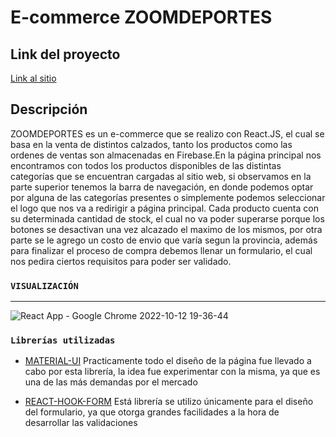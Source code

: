 # E-commerce ZOOMDEPORTES

## Link del proyecto

[Link al sitio](https://react-js-fa56c.web.app/)

## Descripción

ZOOMDEPORTES  es un e-commerce que se realizo con React.JS, el cual se basa en la venta de distintos calzados, tanto los productos como las ordenes de ventas son almacenadas en Firebase.En la página principal nos encontramos con todos los productos disponibles de las distintas categorías que se encuentran cargadas al sitio web, si observamos en la parte superior tenemos la barra de navegación, en donde podemos optar por alguna de las categorías presentes o simplemente podemos seleccionar el logo que nos va a redirigir a página principal. Cada producto cuenta con su determinada cantidad de stock, el cual no va poder superarse porque los botones se desactivan una vez alcazado el maximo de los mismos, por otra parte se le agrego un costo de envio que varía segun la provincia, además para finalizar el proceso de compra debemos llenar un formulario, el cual nos pedira ciertos requisitos para poder ser validado.

### `VISUALIZACIÓN`
---
![React App - Google Chrome 2022-10-12 19-36-44](https://user-images.githubusercontent.com/89099480/195461937-198c8cd8-c732-4f31-b342-48a2b253c0db.gif)




### `Librerías utilizadas`

- [MATERIAL-UI](https://mui.com/)
Practicamente todo el diseño de la página fue llevado a cabo por esta librería, la idea fue experimentar con la misma, ya que es una de las más demandas por el mercado

- [REACT-HOOK-FORM](https://react-hook-form.com/)
Está librería se utilizo únicamente para el diseño del formulario, ya que otorga grandes facilidades a la hora de desarrollar las validaciones




